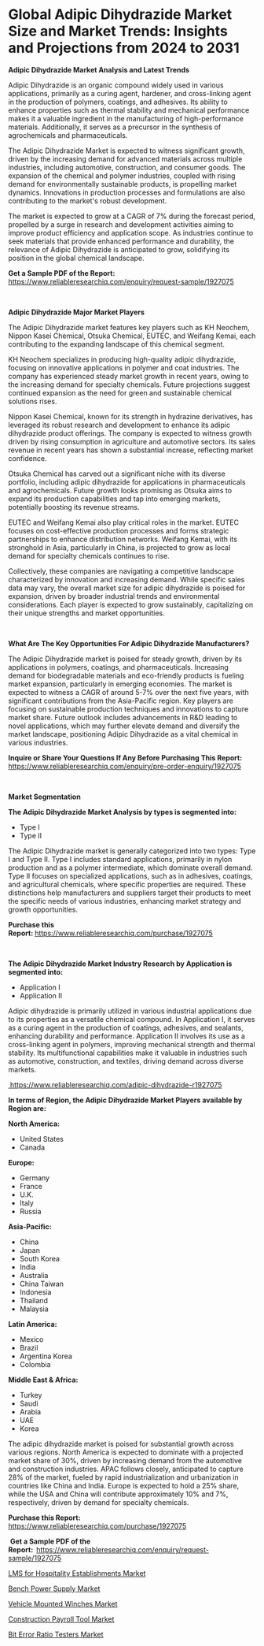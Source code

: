 <p><h1>Global Adipic Dihydrazide Market Size and Market Trends: Insights and Projections from 2024 to 2031</h1></p><p><strong>Adipic Dihydrazide Market Analysis and Latest Trends</strong></p>
<p><p>Adipic Dihydrazide is an organic compound widely used in various applications, primarily as a curing agent, hardener, and cross-linking agent in the production of polymers, coatings, and adhesives. Its ability to enhance properties such as thermal stability and mechanical performance makes it a valuable ingredient in the manufacturing of high-performance materials. Additionally, it serves as a precursor in the synthesis of agrochemicals and pharmaceuticals.</p><p>The Adipic Dihydrazide Market is expected to witness significant growth, driven by the increasing demand for advanced materials across multiple industries, including automotive, construction, and consumer goods. The expansion of the chemical and polymer industries, coupled with rising demand for environmentally sustainable products, is propelling market dynamics. Innovations in production processes and formulations are also contributing to the market's robust development.</p><p>The market is expected to grow at a CAGR of 7% during the forecast period, propelled by a surge in research and development activities aiming to improve product efficiency and application scope. As industries continue to seek materials that provide enhanced performance and durability, the relevance of Adipic Dihydrazide is anticipated to grow, solidifying its position in the global chemical landscape.</p></p>
<p><strong>Get a Sample PDF of the Report:&nbsp;</strong> <a href="https://www.reliableresearchiq.com/enquiry/request-sample/1927075?utm_campaign=104&utm_medium=2&utm_source=Github&utm_content=ia&utm_term=25102024&utm_id=adipic-dihydrazide">https://www.reliableresearchiq.com/enquiry/request-sample/1927075</a></p>
<p>&nbsp;</p>
<p><strong>Adipic Dihydrazide Major Market Players</strong></p>
<p><p>The Adipic Dihydrazide market features key players such as KH Neochem, Nippon Kasei Chemical, Otsuka Chemical, EUTEC, and Weifang Kemai, each contributing to the expanding landscape of this chemical segment.</p><p>KH Neochem specializes in producing high-quality adipic dihydrazide, focusing on innovative applications in polymer and coat industries. The company has experienced steady market growth in recent years, owing to the increasing demand for specialty chemicals. Future projections suggest continued expansion as the need for green and sustainable chemical solutions rises.</p><p>Nippon Kasei Chemical, known for its strength in hydrazine derivatives, has leveraged its robust research and development to enhance its adipic dihydrazide product offerings. The company is expected to witness growth driven by rising consumption in agriculture and automotive sectors. Its sales revenue in recent years has shown a substantial increase, reflecting market confidence.</p><p>Otsuka Chemical has carved out a significant niche with its diverse portfolio, including adipic dihydrazide for applications in pharmaceuticals and agrochemicals. Future growth looks promising as Otsuka aims to expand its production capabilities and tap into emerging markets, potentially boosting its revenue streams.</p><p>EUTEC and Weifang Kemai also play critical roles in the market. EUTEC focuses on cost-effective production processes and forms strategic partnerships to enhance distribution networks. Weifang Kemai, with its stronghold in Asia, particularly in China, is projected to grow as local demand for specialty chemicals continues to rise.</p><p>Collectively, these companies are navigating a competitive landscape characterized by innovation and increasing demand. While specific sales data may vary, the overall market size for adipic dihydrazide is poised for expansion, driven by broader industrial trends and environmental considerations. Each player is expected to grow sustainably, capitalizing on their unique strengths and market opportunities.</p></p>
<p>&nbsp;</p>
<p><strong>What Are The Key Opportunities For Adipic Dihydrazide Manufacturers?</strong></p>
<p><p>The Adipic Dihydrazide market is poised for steady growth, driven by its applications in polymers, coatings, and pharmaceuticals. Increasing demand for biodegradable materials and eco-friendly products is fueling market expansion, particularly in emerging economies. The market is expected to witness a CAGR of around 5-7% over the next five years, with significant contributions from the Asia-Pacific region. Key players are focusing on sustainable production techniques and innovations to capture market share. Future outlook includes advancements in R&D leading to novel applications, which may further elevate demand and diversify the market landscape, positioning Adipic Dihydrazide as a vital chemical in various industries.</p></p>
<p><strong>Inquire or Share Your Questions If Any Before Purchasing This Report:</strong> <a href="https://www.reliableresearchiq.com/enquiry/pre-order-enquiry/1927075?utm_campaign=104&utm_medium=2&utm_source=Github&utm_content=ia&utm_term=25102024&utm_id=adipic-dihydrazide">https://www.reliableresearchiq.com/enquiry/pre-order-enquiry/1927075</a></p>
<p>&nbsp;</p>
<p><strong>Market Segmentation</strong></p>
<p><strong>The Adipic Dihydrazide Market Analysis by types is segmented into:</strong></p>
<p><ul><li>Type I</li><li>Type II</li></ul></p>
<p><p>The Adipic Dihydrazide market is generally categorized into two types: Type I and Type II. Type I includes standard applications, primarily in nylon production and as a polymer intermediate, which dominate overall demand. Type II focuses on specialized applications, such as in adhesives, coatings, and agricultural chemicals, where specific properties are required. These distinctions help manufacturers and suppliers target their products to meet the specific needs of various industries, enhancing market strategy and growth opportunities.</p></p>
<p><strong>Purchase this Report:&nbsp;</strong><a href="https://www.reliableresearchiq.com/purchase/1927075?utm_campaign=104&utm_medium=2&utm_source=Github&utm_content=ia&utm_term=25102024&utm_id=adipic-dihydrazide">https://www.reliableresearchiq.com/purchase/1927075</a></p>
<p>&nbsp;</p>
<p><strong>The Adipic Dihydrazide Market Industry Research by Application is segmented into:</strong></p>
<p><ul><li>Application I</li><li>Application II</li></ul></p>
<p><p>Adipic dihydrazide is primarily utilized in various industrial applications due to its properties as a versatile chemical compound. In Application I, it serves as a curing agent in the production of coatings, adhesives, and sealants, enhancing durability and performance. Application II involves its use as a cross-linking agent in polymers, improving mechanical strength and thermal stability. Its multifunctional capabilities make it valuable in industries such as automotive, construction, and textiles, driving demand across diverse markets.</p></p>
<p><a href="https://www.reliableresearchiq.com/adipic-dihydrazide-r1927075?utm_campaign=104&utm_medium=2&utm_source=Github&utm_content=ia&utm_term=25102024&utm_id=adipic-dihydrazide">&nbsp;https://www.reliableresearchiq.com/adipic-dihydrazide-r1927075</a></p>
<p><strong>In terms of Region, the Adipic Dihydrazide Market Players available by Region are:</strong></p>
<p>
    <p> <strong> North America: </strong>
        <ul>
            <li>United States</li>
            <li>Canada</li>
        </ul>
        </p> 
    <p> <strong> Europe: </strong>
        <ul>
            <li>Germany</li>
            <li>France</li>
            <li>U.K.</li>
            <li>Italy</li>
            <li>Russia</li>
        </ul>
        </p> 
    <p> <strong> Asia-Pacific: </strong>
        <ul>
            <li>China</li>
            <li>Japan</li>
            <li>South Korea</li>
            <li>India</li>
            <li>Australia</li>
            <li>China Taiwan</li>
            <li>Indonesia</li>
            <li>Thailand</li>
            <li>Malaysia</li>
        </ul>
        </p> 
    <p> <strong> Latin America: </strong>
        <ul>
            <li>Mexico</li>
            <li>Brazil</li>
            <li>Argentina Korea</li>
            <li>Colombia</li>
        </ul>
        </p> 
    <p> <strong> Middle East & Africa: </strong>
        <ul>
            <li>Turkey</li>
            <li>Saudi</li>
            <li>Arabia</li>
            <li>UAE</li>
            <li>Korea</li>
        </ul>
    </p>
    </p>
<p><p>The adipic dihydrazide market is poised for substantial growth across various regions. North America is expected to dominate with a projected market share of 30%, driven by increasing demand from the automotive and construction industries. APAC follows closely, anticipated to capture 28% of the market, fueled by rapid industrialization and urbanization in countries like China and India. Europe is expected to hold a 25% share, while the USA and China will contribute approximately 10% and 7%, respectively, driven by demand for specialty chemicals.</p></p>
<p><strong>Purchase this Report: </strong><a href="https://www.reliableresearchiq.com/purchase/1927075?utm_campaign=104&utm_medium=2&utm_source=Github&utm_content=ia&utm_term=25102024&utm_id=adipic-dihydrazide">https://www.reliableresearchiq.com/purchase/1927075</a></p>
<p>&nbsp;<strong>Get a Sample PDF of the Report:&nbsp;&nbsp;</strong><a href="https://www.reliableresearchiq.com/enquiry/request-sample/1927075?utm_campaign=104&utm_medium=2&utm_source=Github&utm_content=ia&utm_term=25102024&utm_id=adipic-dihydrazide">https://www.reliableresearchiq.com/enquiry/request-sample/1927075</a></p>
<p><strong></strong></p>
<p><p><a href="https://www.linkedin.com/pulse/in-depth-lms-hospitality-establishments-market-review-je0mf?utm_campaign=104&utm_medium=2&utm_source=Github&utm_content=ia&utm_term=25102024&utm_id=adipic-dihydrazide">LMS for Hospitality Establishments Market</a></p><p><a href="https://github.com/liz10hnbracht/Market-Research-Report-List-1/blob/main/bench-power-supply-market.md?utm_campaign=104&utm_medium=2&utm_source=Github&utm_content=ia&utm_term=25102024&utm_id=adipic-dihydrazide">Bench Power Supply Market</a></p><p><a href="https://issuu.com/reportprime-2/docs/vehicle-mounted-winches-market-size-2030.pptx?utm_campaign=104&utm_medium=2&utm_source=Github&utm_content=ia&utm_term=25102024&utm_id=adipic-dihydrazide">Vehicle Mounted Winches Market</a></p><p><a href="https://www.linkedin.com/pulse/construction-payroll-tool-industry-insights-report-analyzing-wauif?utm_campaign=104&utm_medium=2&utm_source=Github&utm_content=ia&utm_term=25102024&utm_id=adipic-dihydrazide">Construction Payroll Tool Market</a></p><p><a href="https://github.com/rozh43oreder/Market-Research-Report-List-1/blob/main/bit-error-ratio-testers-market.md?utm_campaign=104&utm_medium=2&utm_source=Github&utm_content=ia&utm_term=25102024&utm_id=adipic-dihydrazide">Bit Error Ratio Testers Market</a></p></p>